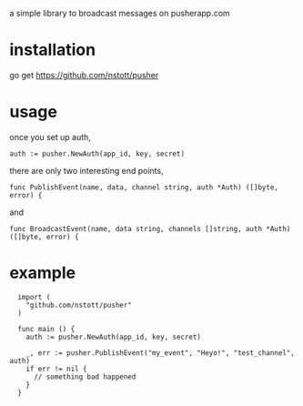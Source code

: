 a simple library to broadcast messages on pusherapp.com

installation
============
  go get https://github.com/nstott/pusher


usage
=====

once you set up auth,
```
auth := pusher.NewAuth(app_id, key, secret)
```
there are only two interesting end points,
```
func PublishEvent(name, data, channel string, auth *Auth) ([]byte, error) {
```
and
```
func BroadcastEvent(name, data string, channels []string, auth *Auth) ([]byte, error) {
```

example
=======
```
  import (
    "github.com/nstott/pusher"
  )

  func main () {
    auth := pusher.NewAuth(app_id, key, secret)

    _, err := pusher.PublishEvent("my_event", "Heyo!", "test_channel", auth)
    if err != nil {
      // something bad happened
    }
  }
```